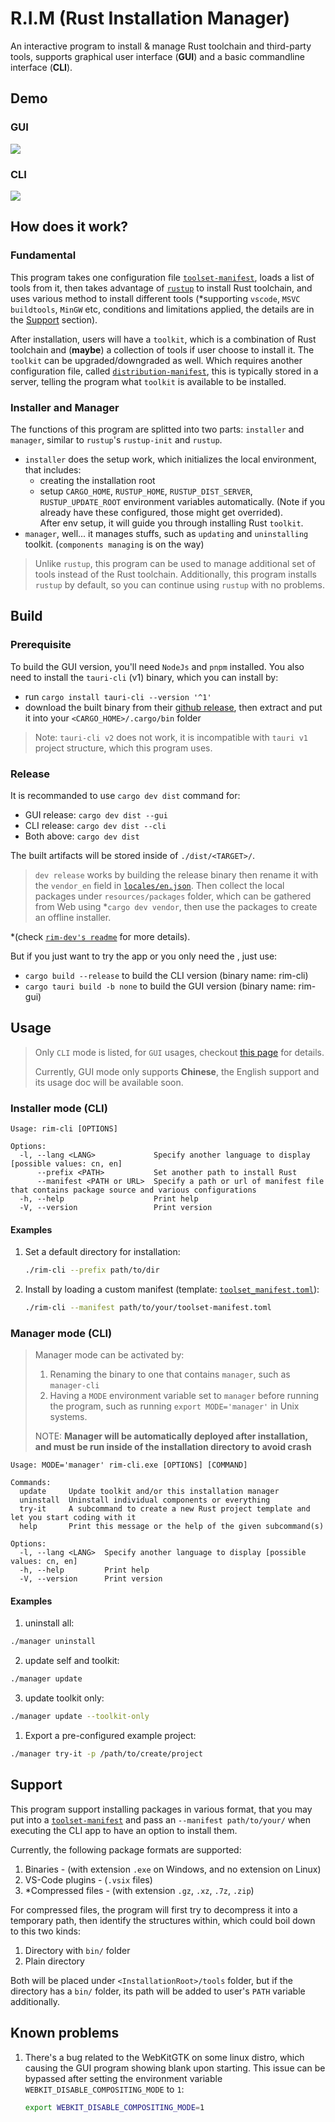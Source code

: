 # R.I.M (Rust Installation Manager)

An interactive program to install & manage Rust toolchain and third-party tools, supports graphical user interface (**GUI**) and a basic commandline interface (**CLI**).

## Demo

### GUI

<img src="./resources/images/windows-install-demo.gif" />

### CLI

<img src="./resources/images/linux-cli-install-demo.gif" />

## How does it work?

### Fundamental

This program takes one configuration file [`toolset-manifest`](./resources/toolset_manifest.toml), loads a list of tools from it,
then takes advantage of [`rustup`](https://github.com/rust-lang/rustup) to install Rust toolchain, and uses various method to install different tools (*supporting `vscode`, `MSVC buildtools`, `MinGW` etc, conditions and limitations applied, the details are in the [Support](#support) section).

After installation, users will have a `toolkit`, which is a combination of Rust toolchain and (**maybe**) a collection of tools if user choose to install it.
The `toolkit` can be upgraded/downgraded as well. Which requires another configuration file,
called [`distribution-manifest`](./resources/mock/dist/distribution-manifest.toml), this is typically stored in a server, telling the program what `toolkit` is available to be installed.

### Installer and Manager

The functions of this program are splitted into two parts: `installer` and `manager`, similar to `rustup`'s `rustup-init` and `rustup`.

- `installer` does the setup work, which initializes the local environment, that includes:
  - creating the installation root
  - setup `CARGO_HOME`, `RUSTUP_HOME`, `RUSTUP_DIST_SERVER`, `RUSTUP_UPDATE_ROOT` environment variables automatically. (Note if you already have these configured, those might get overrided).</br>
After env setup, it will guide you through installing Rust `toolkit`.
- `manager`, well... it manages stuffs, such as `updating` and `uninstalling` toolkit. (`components managing` is on the way)

> Unlike `rustup`, this program can be used to manage additional set of tools instead of the Rust toolchain.
> Additionally, this program installs `rustup` by default, so you can continue using `rustup` with no problems.

## Build

### Prerequisite

To build the GUI version, you'll need `NodeJs` and `pnpm` installed.
You also need to install the `tauri-cli` (v1) binary, which you can install by:

- run `cargo install tauri-cli --version '^1'`
- download the built binary from their [github release](https://github.com/tauri-apps/tauri/releases/tag/tauri-cli-v1.6.3), then extract and put it into your `<CARGO_HOME>/.cargo/bin` folder

> Note: `tauri-cli v2` does not work, it is incompatible with `tauri v1` project structure, which this program uses.

### Release

It is recommanded to use `cargo dev dist` command for:

- GUI release: `cargo dev dist --gui`
- CLI release: `cargo dev dist --cli`
- Both above: `cargo dev dist`

The built artifacts will be stored inside of `./dist/<TARGET>/`.

> `dev release` works by building the release binary then rename it with the `vendor_en` field in [`locales/en.json`](./locales/en.json). Then collect the local packages under `resources/packages` folder, which can be gathered from Web using *`cargo dev vendor`, then use the packages to create an offline installer. 

*(check [`rim-dev's readme`](./rim_dev/README.md) for more details).

But if you just want to try the app or you only need the , just use:
- `cargo build --release` to build the CLI version (binary name: rim-cli)
- `cargo tauri build -b none` to build the GUI version (binary name: rim-gui)

## Usage

> Only `CLI` mode is listed, for `GUI` usages, checkout [this page](https://xuanwu.beta.atomgit.com/guide/) for details.
>
> Currently, GUI mode only supports **Chinese**, the English support and its usage doc will be available soon.

### Installer mode (CLI)

```console
Usage: rim-cli [OPTIONS]

Options:
  -l, --lang <LANG>             Specify another language to display [possible values: cn, en]
      --prefix <PATH>           Set another path to install Rust
      --manifest <PATH or URL>  Specify a path or url of manifest file that contains package source and various configurations
  -h, --help                    Print help
  -V, --version                 Print version
```

#### Examples

1. Set a default directory for installation:

    ```bash
    ./rim-cli --prefix path/to/dir
    ```

2. Install by loading a custom manifest (template: [`toolset_manifest.toml`](./resources/toolset_manifest.toml)):

    ```bash
    ./rim-cli --manifest path/to/your/toolset-manifest.toml
    ```

### Manager mode (CLI)

> Manager mode can be activated by:
>
> 1. Renaming the binary to one that contains `manager`, such as `manager-cli`
> 2. Having a `MODE` environment variable set to `manager` before running the program, such as running `export MODE='manager'` in Unix systems.
>
> NOTE: **Manager will be automatically deployed after installation, and must be run inside of the installation directory to avoid crash**

```console
Usage: MODE='manager' rim-cli.exe [OPTIONS] [COMMAND]

Commands:
  update     Update toolkit and/or this installation manager
  uninstall  Uninstall individual components or everything
  try-it     A subcommand to create a new Rust project template and let you start coding with it
  help       Print this message or the help of the given subcommand(s)

Options:
  -l, --lang <LANG>  Specify another language to display [possible values: cn, en]
  -h, --help         Print help
  -V, --version      Print version
```

#### Examples

1. uninstall all:

```bash
./manager uninstall
```

2. update self and toolkit:

```bash
./manager update
```

3. update toolkit only:

```bash
./manager update --toolkit-only
```

1. Export a pre-configured example project:

```bash
./manager try-it -p /path/to/create/project
```

## Support

This program support installing packages in various format, that you may put into a [`toolset-manifest`](./resources/toolset_manifest.toml) and pass an `--manifest path/to/your/` when executing the CLI app to have an option to install them.

Currently, the following package formats are supported:

1. Binaries - (with extension `.exe` on Windows, and no extension on Linux)
2. VS-Code plugins - (`.vsix` files)
3. *Compressed files - (with extension `.gz`, `.xz`, `.7z`, `.zip`)

For compressed files, the program will first try to decompress it into a temporary path, then identify the structures within, which could boil down to this two kinds:

1. Directory with `bin/` folder
2. Plain directory

Both will be placed under `<InstallationRoot>/tools` folder, but if the directory has a `bin/` folder, its path will be added to user's `PATH` variable additionally.

## Known problems

1. There's a bug related to the WebKitGTK on some linux distro, which causing the GUI program showing blank upon starting.
  This issue can be bypassed after setting the environment variable `WEBKIT_DISABLE_COMPOSITING_MODE` to `1`:

    ```bash
    export WEBKIT_DISABLE_COMPOSITING_MODE=1
    ```
